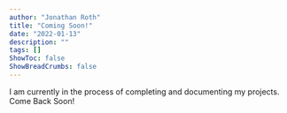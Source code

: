 ```yaml
---
author: "Jonathan Roth"
title: "Coming Soon!"
date: "2022-01-13"
description: ""
tags: []
ShowToc: false
ShowBreadCrumbs: false
---
```

I am currently in the process of completing and documenting my projects. Come Back Soon!
